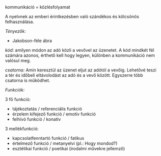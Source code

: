 kommunikáció = közlésfolyamat

A nyelvnek az emberi érintkezésben való szándékos és kölcsönös felhasználása.

*Tényezők:*

- Jakobson-féle ábra

*kód:* amilyen módon az adó közli a vevővel az üzenetet. A kód mindkét fél számára azonos, érthető kell hogy legyen, különben a kommunikáció nem valósul meg.

*csatorna:* Amin keresztül az üzenet eljut az adótól a vevőig. Lehetővé teszi a tér és időbeli eltávolodást az adó és a vevő között. Egyszerre több csatorna is működhet.

*Funkciók:*

3 fő funkció:

 - tájékoztatás / referenciális funkció
 - érzelem kifejező funkció / emotív funkció
 - felhívó funkció / konatív

3 mellékfunkció:
 - kapcsolatfenntartó funkció / fatikus
 - értelmező funkció / metanyelvi (pl.: Hogy mondod?)
 - esztétikai funkció / poetikai (irodalmi művekre jellemző)

